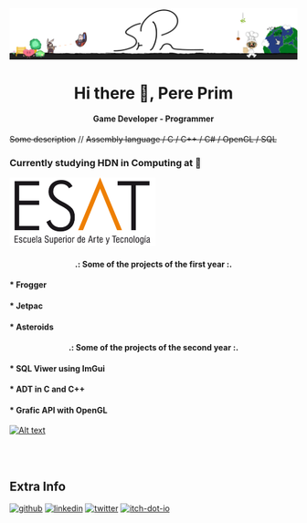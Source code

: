 ![Game Developer - Programmer](https://github.com/PrimCarol/PrimCarol/blob/main/Fondo_Perfil_2.png)

<h1 align="center"> Hi there 👋, Pere Prim </h1>
<h4 align="center"> Game Developer - Programmer </h4>


~~Some description~~ // 
~~Assembly language / C / C++ / C# / OpenGL / SQL~~


<h3> Currently studying HDN in Computing at 🔽 </h3>
<img src= "https://github.com/PrimCarol/PrimCarol/blob/main/ESAT_LOGO_0.png" width="256" />
<h4 align="center"> .: Some of the projects of the first year :. </h4>

<h4> * Frogger </h4>

<h4> * Jetpac </h4>

<h4> * Asteroids </h4>

<h4 align="center"> .: Some of the projects of the second year :. </h4>

<h4> * SQL Viwer using ImGui </h4>

<h4> * ADT in C and C++ </h4>

<h4> * Grafic API with OpenGL </h4>

[![Alt text](https://img.youtube.com/vi/7La8zAvZ9l4/0.jpg)](https://www.youtube.com/watch?v=7La8zAvZ9l4)

<br><br>
<h2> Extra Info </h2>

[<img src='https://cdn.jsdelivr.net/npm/simple-icons@3.0.1/icons/github.svg' alt='github' height='40'>](https://github.com/PrimCarol)
[<img src='https://cdn.jsdelivr.net/npm/simple-icons@3.0.1/icons/linkedin.svg' alt='linkedin' height='40'>](https://www.linkedin.com/in/pere-prim-b11957171//)
[<img src='https://cdn.jsdelivr.net/npm/simple-icons@3.0.1/icons/twitter.svg' alt='twitter' height='40'>](https://twitter.com/prm_sr)
[<img src='https://cdn.jsdelivr.net/npm/simple-icons@3.0.1/icons/itch-dot-io.svg' alt='itch-dot-io' height='40'>](https://srprm.itch.io/)

